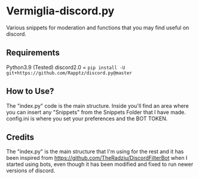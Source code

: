# Vermiglia-discord.py
Various snippets for moderation and functions that you may find useful on discord. 

## Requirements
Python3.9 (Tested)
discord2.0 = ``` pip install -U git+https://github.com/Rapptz/discord.py@master ```


## How to Use?
The "index.py" code is the main structure. Inside you'll find an area where you can insert any "Snippets" from the Snippets Folder that I have made. 
config.ini is where you set your preferences and the BOT TOKEN.


## Credits
The "index.py" is the main structure that I'm using for the rest and it has been inspired from https://github.com/TheRadziu/DiscordFilterBot when I started using bots, even though it has been modified and fixed to run newer versions of discord.
